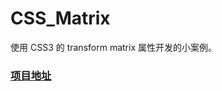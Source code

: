 # CSS_Matrix
使用 CSS3 的 transform matrix 属性开发的小案例。
### [项目地址](https://liao123-git.github.io/CSS_Matrix/)
